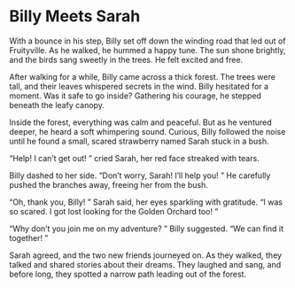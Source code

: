 # Billy Meets Sarah
With a bounce in his step, Billy set off down the winding road that led out of Fruityville. As he walked, he hummed a happy tune. The sun shone brightly, and the birds sang sweetly in the trees. He felt excited and free. 

After walking for a while, Billy came across a thick forest. The trees were tall, and their leaves whispered secrets in the wind. Billy hesitated for a moment. Was it safe to go inside? Gathering his courage, he stepped beneath the leafy canopy. 

Inside the forest, everything was calm and peaceful. But as he ventured deeper, he heard a soft whimpering sound. Curious, Billy followed the noise until he found a small, scared strawberry named Sarah stuck in a bush. 

“Help! I can’t get out! ” cried Sarah, her red face streaked with tears. 

Billy dashed to her side. “Don’t worry, Sarah! I’ll help you! ” He carefully pushed the branches away, freeing her from the bush. 

“Oh, thank you, Billy! ” Sarah said, her eyes sparkling with gratitude. “I was so scared. I got lost looking for the Golden Orchard too! ”

“Why don’t you join me on my adventure? ” Billy suggested. “We can find it together! ”

Sarah agreed, and the two new friends journeyed on. As they walked, they talked and shared stories about their dreams. They laughed and sang, and before long, they spotted a narrow path leading out of the forest. 

